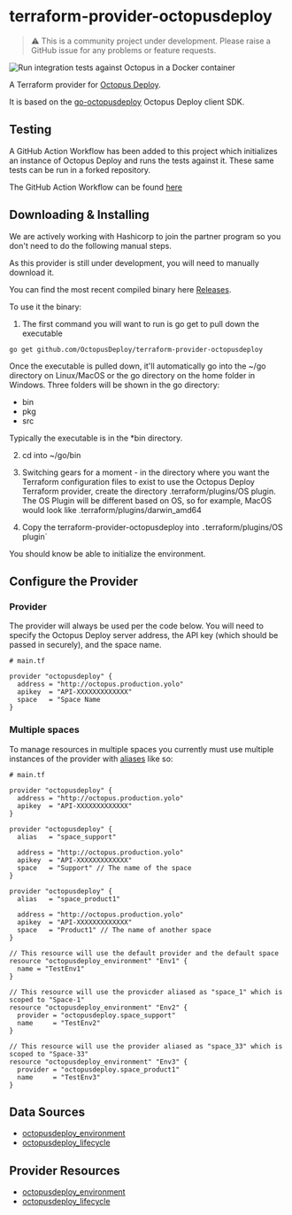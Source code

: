 # terraform-provider-octopusdeploy
> :warning: This is a community project under development. Please raise a GitHub issue for any problems or feature requests.

![Run integration tests against Octopus in a Docker container](https://github.com/OctopusDeploy/terraform-provider-octopusdeploy/workflows/Run%20integration%20tests%20against%20Octopus%20in%20a%20Docker%20container/badge.svg)

A Terraform provider for [Octopus Deploy](https://octopus.com).

It is based on the [go-octopusdeploy](https://github.com/OctopusDeploy/go-octopusdeploy) Octopus Deploy client SDK.

## Testing

A GitHub Action Workflow has been added to this project which initializes an instance of Octopus Deploy and runs the tests against it. These same tests can be run in a forked repository.

The GitHub Action Workflow can be found [here](https://github.com/OctopusDeploy/terraform-provider-octopusdeploy/actions?query=workflow%3A%22Run+integration+tests+against+Octopus+in+a+Docker+container%22)

## Downloading & Installing
We are actively working with Hashicorp to join the partner program so you don't need to do the following manual steps. 

As this provider is still under development, you will need to manually download it.

You can find the most recent compiled binary here [Releases](https://github.com/OctopusDeploy/terraform-provider-octopusdeploy/releases/tag/v0.6.0).

To use it the binary:

1. The first command you will want to run is go get to pull down the executable

`go get github.com/OctopusDeploy/terraform-provider-octopusdeploy`

Once the executable is pulled down, it'll automatically go into the ~/go directory on Linux/MacOS or the go directory on the home folder in Windows. Three folders will be shown in the go directory:

* bin
* pkg
* src

Typically the executable is in the *bin directory.

2. cd into ~/go/bin

3. Switching gears for a moment - in the directory where you want the Terraform configuration files to exist to use the Octopus Deploy Terraform provider, create the directory .terraform/plugins/OS plugin. The OS Plugin will be different based on OS, so for example, MacOS would look like .terraform/plugins/darwin_amd64

4. Copy the terraform-provider-octopusdeploy into `.`terraform/plugins/OS plugin`

You should know be able to initialize the environment.

## Configure the Provider

### Provider
The provider will always be used per the code below. You will need to specify the Octopus Deploy server address, the API key (which should be passed in securely), and the space name.

```hcl
# main.tf

provider "octopusdeploy" {
  address = "http://octopus.production.yolo"
  apikey  = "API-XXXXXXXXXXXXX"
  space   = "Space Name
}
```

### Multiple spaces

To manage resources in multiple spaces you currently must use multiple instances of the provider with [aliases](https://www.terraform.io/docs/configuration/providers.html#alias-multiple-provider-instances) like so:

```hcl
# main.tf

provider "octopusdeploy" {
  address = "http://octopus.production.yolo"
  apikey  = "API-XXXXXXXXXXXXX"
}

provider "octopusdeploy" {
  alias   = "space_support"

  address = "http://octopus.production.yolo"
  apikey  = "API-XXXXXXXXXXXXX"
  space   = "Support" // The name of the space
}

provider "octopusdeploy" {
  alias   = "space_product1"

  address = "http://octopus.production.yolo"
  apikey  = "API-XXXXXXXXXXXXX"
  space   = "Product1" // The name of another space
}

// This resource will use the default provider and the default space
resource "octopusdeploy_environment" "Env1" {
  name = "TestEnv1"
}

// This resource will use the provicder aliased as "space_1" which is scoped to "Space-1"
resource "octopusdeploy_environment" "Env2" {
  provider = "octopusdeploy.space_support"
  name     = "TestEnv2"
}

// This resource will use the provider aliased as "space_33" which is scoped to "Space-33"
resource "octopusdeploy_environment" "Env3" {
  provider = "octopusdeploy.space_product1"
  name     = "TestEnv3"
}
```

## Data Sources

* [octopusdeploy_environment](docs/provider/data_sources/environment.md)
* [octopusdeploy_lifecycle](docs/provider/data_sources/lifecycle.md)

## Provider Resources

* [octopusdeploy_environment](docs/provider/resources/environment.md)
* [octopusdeploy_lifecycle](docs/provider/resources/lifecycle.md)
